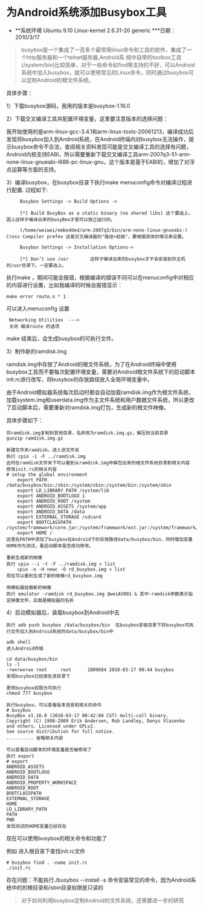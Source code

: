 # 为Android系统添加Busybox工具 #
  * **系统环境 Ubuntu 9.10 Linux-kernel 2.6.31-20 generic
  ***日期：2010/3/17

> busybox是一个集成了一百多个最常用linux命令和工具的软件，集成了一个http服务器和一个telnet服务器,Android系 统中自带的toolbox工具(/system/bin)比较简单，对于一些命令如find等支持的不好，可以Android系统中加入busybox，就可以使用常见的Linux命令，同时通过busybox可以定制Android的根文件系统。

具体步骤：

1）下载busybox源码，我用的版本是busybox-1.16.0

2）下载交叉编译工具并配置环境变量，这里要注意版本的选择问题：

我开始使用的是arm-linux-gcc-3.4.1和arm-linux-tools-20061213，编译成功后发现将busybox加入到Android系统，在Android终端内对busybox无法操作，提示busybox命令不合法，查阅相关资料发现可能是交叉编译工具的选择有问题，Android内核支持EABI，所以需要重新下载交叉编译工具arm-2007q3-51-arm-none-linux-gnueabi-i686-pc-linux-gnu，这个版本是基于EABI的，增加了对浮点运算等方面的支持。

3）编译busybox，在busybox目录下执行make menuconfig命令对编译过程进行配置.  过程如下:
```
     Busybox Settings -> Build Options ->

     [*] Build BusyBox as a static binary (no shared libs) 这个要选上，因上这样子编译出来的busyBox才是可以独立运行的。

     (/home/weiwei/embedded/arm-2007q3/bin/arm-none-linux-gnueabi-) Cross Compiler prefex 这是交叉编译器的"路径+前缀"，要根据具体的情况来设置。

     Busybox Settings -> Installation Options->

     [*] Don’t use /usr        这样子编译出来的busybox才不会安装到你主机的/usr目录下。一定要选上。
```
执行make ，期间可能会报错，根据编译的错误不同可以在menuconfig中对相应的内容进行设置，比如我编译的时候会报错显示：
```
make error route.o * 1
```
可以进入menuconfig 设置
```
 Networking Utilities  ---> 
 关闭 编译route 的选项
```
make 结束后，会生成busybox的可执行文件。

3）制作新的ramdisk.img

ramdisk.img中存放了Android的根文件系统，为了在Android终端中使用busybox工具而不要每次配置环境变量，需要对Android根文件系统下的启动脚本init.rc进行改写，将busybox的存放路径放入全局环境变量中。

由于Android模拟器系统每次启动时都会自动加载ramdisk.img作为根文件系统，加载system.img和userdata.img作为主文件系统和用户数据文件系统，所以更改了启动脚本后，需要重新对ramdisk.img打包，生成新的根文件映像。

具体步骤如下：
```
将ramdisk.img复制到其他目录，名称改为ramdisk.img.gz，解压到当前目录
gunzip ramdisk.img.gz 

新建文件夹ramdisk，进入该文件夹
执行 cpio -i -F ../ramdisk.img
此时在ramdisk文件夹下可以看到从ramdisk.img中解包出来的根文件系统目录和相关内容
修改init.rc的相关内容
# setup the global environment
    export PATH /data/busybox/bin:/sbin:/system/sbin:/system/bin:/system/xbin
    export LD_LIBRARY_PATH /system/lib
    export ANDROID_BOOTLOGO 1
    export ANDROID_ROOT /system
    export ANDROID_ASSETS /system/app
    export ANDROID_DATA /data
    export EXTERNAL_STORAGE /sdcard
    export BOOTCLASSPATH /system/framework/core.jar:/system/framework/ext.jar:/system/framework/framework.jar:/system/framework/android.policy.jar:/system/framework/services.jar
    export HOME /
这里在PATH中添加了busybox在Android下的存放路径data/busybox/bin，同时增加变量HOME作为测试，看启动脚本是否成功修改。

重新生成新的映像
执行 cpio --i -t -F ../ramdisk.img > list
    cpio -o -H newc -O rd_busybox.img < list
现在可以看到生成了新的映像rd_busybox.img

用模拟器挂载新的映像
执行 emulator -ramdisk rd_busybox.img @weiAVD01 & 其中-ramdisk参数表示指定映像文件，后面是模拟器的名称
```
4）启动模拟器后，装载busybox到Android中去
```
执行 adb push busybox /data/busybox/bin  在busybox安装目录下将busybox可执行文件加入到Android系统的data/busybox/bin中

adb shell 
进入Android终端

cd data/busybox/bin
ls -l 
-rwxrwxrwx root     root      1809684 2010-03-17 00:44 busybox
发现busybox已经放在该目录下

更改busybox权限为可执行
chmod 777 busybox

执行busybox，可以查看版本信息和相关的命令
# busybox
BusyBox v1.16.0 (2010-03-17 00:42:04 CST) multi-call binary.
Copyright (C) 1998-2009 Erik Andersen, Rob Landley, Denys Vlasenko
and others. Licensed under GPLv2.
See source distribution for full notice.
.......... 省略相关内容

可以查看启动脚本的环境变量是否被修改了
执行 export 
# export
ANDROID_ASSETS
ANDROID_BOOTLOGO
ANDROID_DATA
ANDROID_PROPERTY_WORKSPACE
ANDROID_ROOT
BOOTCLASSPATH
EXTERNAL_STORAGE
HOME
LD_LIBRARY_PATH
PATH
PWD
发现测试的HOME变量已经存在
```
现在可以使用busybox的相关命令和功能了

例如  进入根目录下查找init.rc文件
```
# busybox find . -name init.rc
./init.rc
```

存在问题：不能执行./busybox --install -s 命令安装常见的命令，因为Android系统中的的根目录和/sbin目录权限是只读的

> 对于如何利用busybox定制Android的文件系统，还需要进一步的研究